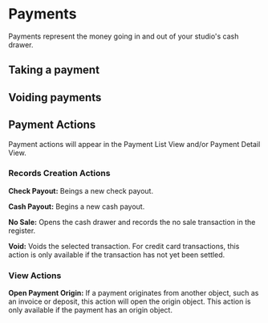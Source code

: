 # Payments

Payments represent the money going in and out of your studio's cash drawer. 

## Taking a payment

## Voiding payments

## Payment Actions

Payment actions will appear in the Payment List View and/or Payment Detail View.

### Records Creation Actions

**Check Payout:** Beings a new check payout.

**Cash Payout:** Begins a new cash payout.

**No Sale:** Opens the cash drawer and records the no sale transaction in the register.

**Void:** Voids the selected transaction. For credit card transactions, this action is only available if the transaction has not yet been settled.

### View Actions

**Open Payment Origin:** If a payment originates from another object, such as an invoice or deposit, this action will open the origin object. This action is only available if the payment has an origin object.